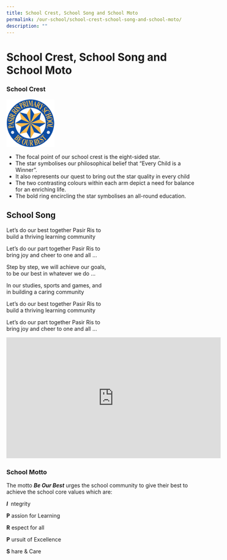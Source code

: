 ```yaml
---
title: School Crest, School Song and School Moto
permalink: /our-school/school-crest-school-song-and-school-moto/
description: ""
---
```

# **School Crest, School Song and School Moto**

### School Crest

<img src="/images/logo.png" 
     style="width:25%">

*   The focal point of our school crest is the eight-sided star.
*   The star symbolises our philosophical belief that “Every Child is a Winner”.
*   It also represents our quest to bring out the star quality in every child
*   The two contrasting colours within each arm depict a need for balance for an enriching life.
*   The bold ring encircling the star symbolises an all-round education.

School Song
-----------

Let’s do our best together Pasir Ris to  
build a thriving learning community

Let’s do our part together Pasir Ris to  
bring joy and cheer to one and all …

Step by step, we will achieve our goals,  
to be our best in whatever we do …

In our studies, sports and games, and  
in building a caring community

Let’s do our best together Pasir Ris to  
build a thriving learning community

Let’s do our part together Pasir Ris to  
bring joy and cheer to one and all …

<iframe width="560" height="315" src="https://www.youtube.com/embed/wMdBz1RgTQg" title="YouTube video player" frameborder="0" allow="accelerometer; autoplay; clipboard-write; encrypted-media; gyroscope; picture-in-picture; web-share" allowfullscreen></iframe>

### School Motto

The motto _**Be Our Best**_ urges the school community to give their best to achieve the school core values which are:

**_I_**  ntegrity

**P** assion for Learning

**R** espect for all

**P** ursuit of Excellence

**S** hare & Care
